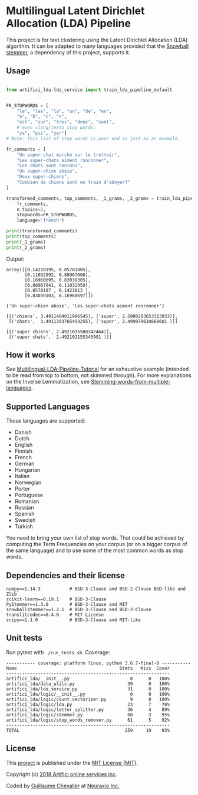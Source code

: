 # Multilingual Latent Dirichlet Allocation (LDA) Pipeline

This project is for text clustering using the Latent Dirichlet Allocation (LDA) algorithm. It can be adapted to many languages provided that the [Snowball stemmer](http://snowball.tartarus.org/texts/stemmersoverview.html), a dependency of this project, supports it.

## Usage

```python

from artifici_lda.lda_service import train_lda_pipeline_default


FR_STOPWORDS = [
    "le", "les", "la", "un", "de", "en",
    "a", "b", "c", "s",
    "est", "sur", "tres", "donc", "sont",
    # even slang/texto stop words:
    "ya", "pis", "yer"]
# Note: this list of stop words is poor and is just as an example.

fr_comments = [
    "Un super-chat marche sur le trottoir",
    "Les super-chats aiment ronronner",
    "Les chats sont ronrons",
    "Un super-chien aboie",
    "Deux super-chiens",
    "Combien de chiens sont en train d'aboyer?"
]

transformed_comments, top_comments, _1_grams, _2_grams = train_lda_pipeline_default(
    fr_comments,
    n_topics=2,
    stopwords=FR_STOPWORDS,
    language='french')

print(transformed_comments)
print(top_comments)
print(_1_grams)
print(_2_grams)
```
Output:
```
array([[0.14218195, 0.85781805],
       [0.11032992, 0.88967008],
       [0.16960695, 0.83039305],
       [0.88967041, 0.11032959],
       [0.8578187 , 0.1421813 ],
       [0.83039303, 0.16960697]])

['Un super-chien aboie', 'Les super-chats aiment ronronner']

[[('chiens', 3.4911404011996545), ('super', 2.5000203653313933)],
 [('chats',  3.4911393765493255), ('super', 2.499979634668601 )]]

[[('super chiens', 2.4921035508342464)],
 [('super chats',  2.492102155345991 )]]
```

## How it works

See [Multilingual-LDA-Pipeline-Tutorial](https://github.com/ArtificiAI/Multilingual-Latent-Dirichlet-Allocation-LDA/blob/master/Multilingual-LDA-Pipeline-Tutorial.ipynb) for an exhaustive example (intended to be read from top to bottom, not skimmed through). For more explanations on the Inverse Lemmatization, see [Stemming-words-from-multiple-languages](https://github.com/ArtificiAI/Multilingual-Latent-Dirichlet-Allocation-LDA/blob/master/Stemming-words-from-multiple-languages.ipynb).

## Supported Languages

Those languages are supported:

- Danish
- Dutch
- English
- Finnish
- French
- German
- Hungarian
- Italian
- Norwegian
- Porter
- Portuguese
- Romanian
- Russian
- Spanish
- Swedish
- Turkish

You need to bring your own list of stop words. That could be achieved by computing the Term Frequencies on your corpus (or on a bigger corpus of the same language) and to use some of the most common words as stop words.

## Dependencies and their license

```
numpy==1.14.3           # BSD-3-Clause and BSD-2-Clause BSD-like and Zlib
scikit-learn==0.19.1    # BSD-3-Clause
PyStemmer==1.3.0        # BSD-3-Clause and MIT
snowballstemmer==1.2.1  # BSD-3-Clause and BSD-2-Clause
translitcodec==0.4.0    # MIT License
scipy==1.1.0            # BSD-3-Clause and MIT-like
```

## Unit tests

Run pytest with `./run_tests.sh`. Coverage:

```
----------- coverage: platform linux, python 3.6.7-final-0 -----------
Name                                       Stmts   Miss  Cover
--------------------------------------------------------------
artifici_lda/__init__.py                       0      0   100%
artifici_lda/data_utils.py                    39      0   100%
artifici_lda/lda_service.py                   31      0   100%
artifici_lda/logic/__init__.py                 0      0   100%
artifici_lda/logic/count_vectorizer.py         9      0   100%
artifici_lda/logic/lda.py                     23      7    70%
artifici_lda/logic/letter_splitter.py         36      4    89%
artifici_lda/logic/stemmer.py                 60      3    95%
artifici_lda/logic/stop_words_remover.py      61      5    92%
--------------------------------------------------------------
TOTAL                                        259     19    93%
```

## License

This [project](https://github.com/ArtificiAI/Multilingual-Latent-Dirichlet-Allocation-LDA) is published under the [MIT License (MIT)](https://github.com/ArtificiAI/Multilingual-Latent-Dirichlet-Allocation-LDA/blob/master/LICENSE).

Copyright (c) [2018 Artifici online services inc](https://github.com/ArtificiAI).

Coded by [Guillaume Chevalier](https://github.com/guillaume-chevalier) at [Neuraxio Inc.](https://github.com/Neuraxio)
